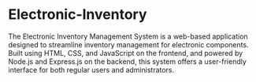 # Electronic-Inventory
The Electronic Inventory Management System is a web-based application designed to streamline inventory management for electronic components. Built using HTML, CSS, and JavaScript on the frontend, and powered by Node.js and Express.js on the backend, this system offers a user-friendly interface for both regular users and administrators.
